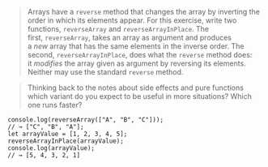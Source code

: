 > Arrays have a `reverse` method that changes the array by inverting the order in which its elements appear. For this exercise, write two functions, `reverseArray` and `reverseArrayInPlace`. The first, `reverseArray`, takes an array as argument and produces a _new_ array that has the same elements in the inverse order. The second, `reverseArrayInPlace`, does what the `reverse` method does: it _modifies_ the array given as argument by reversing its elements. Neither may use the standard `reverse` method.

>Thinking back to the notes about side effects and pure functions which variant do you expect to be useful in more situations? Which one runs faster?

```
console.log(reverseArray(["A", "B", "C"]));
// → ["C", "B", "A"];
let arrayValue = [1, 2, 3, 4, 5];
reverseArrayInPlace(arrayValue);
console.log(arrayValue);
// → [5, 4, 3, 2, 1]
```
